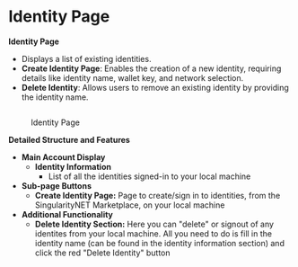 # Identity Page

**Identity Page**

* Displays a list of existing identities.
* **Create Identity Page**: Enables the creation of a new identity, requiring details like identity name, wallet key, and network selection.
* **Delete Identity**: Allows users to remove an existing identity by providing the identity name.

<figure><img src="/assets/images/products/TUI/Screenshot 2024-08-16 at 7.27.06 AM.png" alt=""><figcaption><p>Identity Page</p></figcaption></figure>

**Detailed Structure and Features**

* **Main Account Display**
  * **Identity Information**
    * List of all the identities signed-in to your local machine
* **Sub-page Buttons**
  * **Create Identity Page:** Page to create/sign in to identities, from the SingularityNET Marketplace, on your local machine
* **Additional Functionality**
  * **Delete Identity Section:** Here you can "delete" or signout of any identites from your local machine. All you need to do is fill in the identity name (can be found in the identity information section) and click the red "Delete Identity" button
